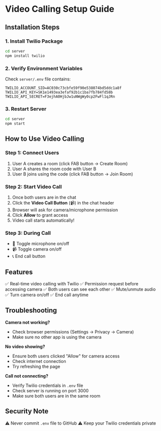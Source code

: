 # Video Calling Setup Guide

## Installation Steps

### 1. Install Twilio Package
```bash
cd server
npm install twilio
```

### 2. Verify Environment Variables
Check `server/.env` file contains:
```
TWILIO_ACCOUNT_SID=AC030c73cbfe59f90e538074bd5ddc1a8f
TWILIO_API_KEY=SK1e1493ea3efaf92b1c1ba7fb784fd58b
TWILIO_API_SECRET=F3ejhA0HjbJw1uNWgWy0cp2FwFl1qJRn
```

### 3. Restart Server
```bash
cd server
npm start
```

## How to Use Video Calling

### Step 1: Connect Users
1. User A creates a room (click FAB button → Create Room)
2. User A shares the room code with User B
3. User B joins using the code (click FAB button → Join Room)

### Step 2: Start Video Call
1. Once both users are in the chat
2. Click the **Video Call Button** (📹) in the chat header
3. Browser will ask for camera/microphone permission
4. Click **Allow** to grant access
5. Video call starts automatically!

### Step 3: During Call
- 🎤 Toggle microphone on/off
- 📹 Toggle camera on/off
- 📞 End call button

## Features
✅ Real-time video calling with Twilio
✅ Permission request before accessing camera
✅ Both users can see each other
✅ Mute/unmute audio
✅ Turn camera on/off
✅ End call anytime

## Troubleshooting

**Camera not working?**
- Check browser permissions (Settings → Privacy → Camera)
- Make sure no other app is using the camera

**No video showing?**
- Ensure both users clicked "Allow" for camera access
- Check internet connection
- Try refreshing the page

**Call not connecting?**
- Verify Twilio credentials in `.env` file
- Check server is running on port 3000
- Make sure both users are in the same room

## Security Note
⚠️ Never commit `.env` file to GitHub
⚠️ Keep your Twilio credentials private

